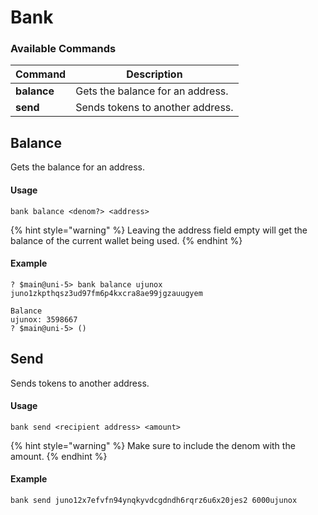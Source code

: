 # Bank

### Available Commands

| Command     | Description                      |
| ----------- | -------------------------------- |
| **balance** | Gets the balance for an address. |
| **send**    | Sends tokens to another address. |

## Balance

Gets the balance for an address.

#### Usage

```
bank balance <denom?> <address>
```

{% hint style="warning" %}
Leaving the address field empty will get the balance of the current wallet being used.
{% endhint %}

#### Example

```
? $main@uni-5> bank balance ujunox juno1zkpthqsz3ud97fm6p4kxcra8ae99jgzauugyem

Balance
ujunox: 3598667
? $main@uni-5> () 
```

## Send

Sends tokens to another address.

#### Usage

```
bank send <recipient address> <amount>
```

{% hint style="warning" %}
Make sure to include the denom with the amount.&#x20;
{% endhint %}

#### **Example**

```
bank send juno12x7efvfn94ynqkyvdcgdndh6rqrz6u6x20jes2 6000ujunox
```
